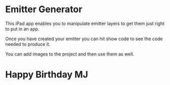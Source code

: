Emitter Generator
===========================


This iPad app enables you to manipulate emitter layers to get them just right to put in an app.

Once you have created your emitter you can hit show code to see the code needed to produce it. 

You can add images to the project and then use them as well.

Happy Birthday MJ
===================